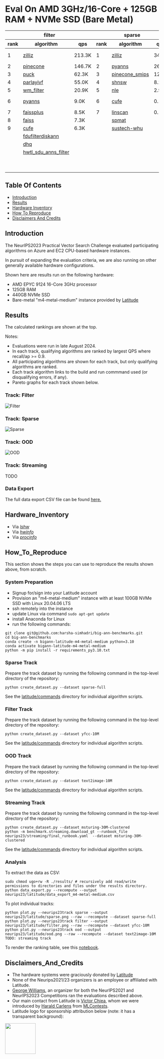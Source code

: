 
# Eval On AMD 3GHz/16-Core + 125GB RAM + NVMe SSD (Bare Metal)

<table id="T_54cda">
  <thead>
    <tr>
      <th id="T_54cda_level0_col0" class="col_heading level0 col0" colspan="3">filter</th>
      <th id="T_54cda_level0_col3" class="col_heading level0 col3" colspan="3">sparse</th>
      <th id="T_54cda_level0_col6" class="col_heading level0 col6" colspan="3">ood</th>
    </tr>
    <tr>
      <th id="T_54cda_level1_col0" class="col_heading level1 col0" >rank</th>
      <th id="T_54cda_level1_col1" class="col_heading level1 col1" >algorithm</th>
      <th id="T_54cda_level1_col2" class="col_heading level1 col2" >qps</th>
      <th id="T_54cda_level1_col3" class="col_heading level1 col3" >rank</th>
      <th id="T_54cda_level1_col4" class="col_heading level1 col4" >algorithm</th>
      <th id="T_54cda_level1_col5" class="col_heading level1 col5" >qps</th>
      <th id="T_54cda_level1_col6" class="col_heading level1 col6" >rank</th>
      <th id="T_54cda_level1_col7" class="col_heading level1 col7" >algorithm</th>
      <th id="T_54cda_level1_col8" class="col_heading level1 col8" >qps</th>
    </tr>
  </thead>
  <tbody>
    <tr>
      <td id="T_54cda_row0_col0" class="data row0 col0" >1</td>
      <td id="T_54cda_row0_col1" class="data row0 col1" ><a href="latitude/commands/filter__zilliz.sh"><div style="height:100%;width:100%">zilliz</div></a></td>
      <td id="T_54cda_row0_col2" class="data row0 col2" >               213.3K</td>
      <td id="T_54cda_row0_col3" class="data row0 col3" >1</td>
      <td id="T_54cda_row0_col4" class="data row0 col4" ><a href="latitude/commands/sparse__zilliz.sh"><div style="height:100%;width:100%">zilliz</div></a></td>
      <td id="T_54cda_row0_col5" class="data row0 col5" >                34.8K</td>
      <td id="T_54cda_row0_col6" class="data row0 col6" >1</td>
      <td id="T_54cda_row0_col7" class="data row0 col7" ><a href="latitude/commands/ood__pinecone-ood.sh"><div style="height:100%;width:100%">pinecone-ood</div></a></td>
      <td id="T_54cda_row0_col8" class="data row0 col8" >                76.9K</td>
    </tr>
    <tr>
      <td id="T_54cda_row1_col0" class="data row1 col0" >2</td>
      <td id="T_54cda_row1_col1" class="data row1 col1" ><a href="latitude/commands/filter__pinecone.sh"><div style="height:100%;width:100%">pinecone</div></a></td>
      <td id="T_54cda_row1_col2" class="data row1 col2" >               146.7K</td>
      <td id="T_54cda_row1_col3" class="data row1 col3" >2</td>
      <td id="T_54cda_row1_col4" class="data row1 col4" ><a href="latitude/commands/sparse__pyanns.sh"><div style="height:100%;width:100%">pyanns</div></a></td>
      <td id="T_54cda_row1_col5" class="data row1 col5" >                26.9K</td>
      <td id="T_54cda_row1_col6" class="data row1 col6" >2</td>
      <td id="T_54cda_row1_col7" class="data row1 col7" ><a href="latitude/commands/ood__zilliz.sh"><div style="height:100%;width:100%">zilliz</div></a></td>
      <td id="T_54cda_row1_col8" class="data row1 col8" >                73.5K</td>
    </tr>
    <tr>
      <td id="T_54cda_row2_col0" class="data row2 col0" >3</td>
      <td id="T_54cda_row2_col1" class="data row2 col1" ><a href="latitude/commands/filter__puck.sh"><div style="height:100%;width:100%">puck</div></a></td>
      <td id="T_54cda_row2_col2" class="data row2 col2" >                62.3K</td>
      <td id="T_54cda_row2_col3" class="data row2 col3" >3</td>
      <td id="T_54cda_row2_col4" class="data row2 col4" ><a href="latitude/commands/sparse__pinecone_smips.sh"><div style="height:100%;width:100%">pinecone_smips</div></a></td>
      <td id="T_54cda_row2_col5" class="data row2 col5" >                12.0K</td>
      <td id="T_54cda_row2_col6" class="data row2 col6" >3</td>
      <td id="T_54cda_row2_col7" class="data row2 col7" ><a href="latitude/commands/ood__pyanns.sh"><div style="height:100%;width:100%">pyanns</div></a></td>
      <td id="T_54cda_row2_col8" class="data row2 col8" >                55.5K</td>
    </tr>
    <tr>
      <td id="T_54cda_row3_col0" class="data row3 col0" >4</td>
      <td id="T_54cda_row3_col1" class="data row3 col1" ><a href="latitude/commands/filter__parlayivf.sh"><div style="height:100%;width:100%">parlayivf</div></a></td>
      <td id="T_54cda_row3_col2" class="data row3 col2" >                55.0K</td>
      <td id="T_54cda_row3_col3" class="data row3 col3" >4</td>
      <td id="T_54cda_row3_col4" class="data row3 col4" ><a href="latitude/commands/sparse__shnsw.sh"><div style="height:100%;width:100%">shnsw</div></a></td>
      <td id="T_54cda_row3_col5" class="data row3 col5" >                 8.2K</td>
      <td id="T_54cda_row3_col6" class="data row3 col6" >4</td>
      <td id="T_54cda_row3_col7" class="data row3 col7" ><a href="latitude/commands/ood__scann.sh"><div style="height:100%;width:100%">scann</div></a></td>
      <td id="T_54cda_row3_col8" class="data row3 col8" >                32.3K</td>
    </tr>
    <tr>
      <td id="T_54cda_row4_col0" class="data row4 col0" >5</td>
      <td id="T_54cda_row4_col1" class="data row4 col1" ><a href="latitude/commands/filter__wm_filter.sh"><div style="height:100%;width:100%">wm_filter</div></a></td>
      <td id="T_54cda_row4_col2" class="data row4 col2" >                20.9K</td>
      <td id="T_54cda_row4_col3" class="data row4 col3" >5</td>
      <td id="T_54cda_row4_col4" class="data row4 col4" ><a href="latitude/commands/sparse__nle.sh"><div style="height:100%;width:100%">nle</div></a></td>
      <td id="T_54cda_row4_col5" class="data row4 col5" >                 2.9K</td>
      <td id="T_54cda_row4_col6" class="data row4 col6" >5</td>
      <td id="T_54cda_row4_col7" class="data row4 col7" ><a href="latitude/commands/ood__sustech-ood.sh"><div style="height:100%;width:100%">sustech-ood</div></a></td>
      <td id="T_54cda_row4_col8" class="data row4 col8" >                28.5K</td>
    </tr>
    <tr>
      <td id="T_54cda_row5_col0" class="data row5 col0" >6</td>
      <td id="T_54cda_row5_col1" class="data row5 col1" ><a href="latitude/commands/filter__pyanns.sh"><div style="height:100%;width:100%">pyanns</div></a></td>
      <td id="T_54cda_row5_col2" class="data row5 col2" >                 9.0K</td>
      <td id="T_54cda_row5_col3" class="data row5 col3" >6</td>
      <td id="T_54cda_row5_col4" class="data row5 col4" ><a href="latitude/commands/sparse__cufe.sh"><div style="height:100%;width:100%">cufe</div></a></td>
      <td id="T_54cda_row5_col5" class="data row5 col5" >                 0.1K</td>
      <td id="T_54cda_row5_col6" class="data row5 col6" >6</td>
      <td id="T_54cda_row5_col7" class="data row5 col7" ><a href="latitude/commands/ood__mysteryann-dif.sh"><div style="height:100%;width:100%">mysteryann-dif</div></a></td>
      <td id="T_54cda_row5_col8" class="data row5 col8" >                27.9K</td>
    </tr>
    <tr>
      <td id="T_54cda_row6_col0" class="data row6 col0" >7</td>
      <td id="T_54cda_row6_col1" class="data row6 col1" ><a href="latitude/commands/filter__faissplus.sh"><div style="height:100%;width:100%">faissplus</div></a></td>
      <td id="T_54cda_row6_col2" class="data row6 col2" >                 8.5K</td>
      <td id="T_54cda_row6_col3" class="data row6 col3" >7</td>
      <td id="T_54cda_row6_col4" class="data row6 col4" ><a href="latitude/commands/sparse__linscan.sh"><div style="height:100%;width:100%">linscan</div></a></td>
      <td id="T_54cda_row6_col5" class="data row6 col5" >                 0.1K</td>
      <td id="T_54cda_row6_col6" class="data row6 col6" >7</td>
      <td id="T_54cda_row6_col7" class="data row6 col7" ><a href="latitude/commands/ood__mysteryann.sh"><div style="height:100%;width:100%">mysteryann</div></a></td>
      <td id="T_54cda_row6_col8" class="data row6 col8" >                26.6K</td>
    </tr>
    <tr>
      <td id="T_54cda_row7_col0" class="data row7 col0" >8</td>
      <td id="T_54cda_row7_col1" class="data row7 col1" ><a href="latitude/commands/filter__faiss.sh"><div style="height:100%;width:100%">faiss</div></a></td>
      <td id="T_54cda_row7_col2" class="data row7 col2" >                 7.3K</td>
      <td id="T_54cda_row7_col3" class="data row7 col3" ><NA></td>
      <td id="T_54cda_row7_col4" class="data row7 col4" ><a href="latitude/errors/sparse__spmat.txt"><div style="height:100%;width:100%">spmat</div></a></td>
      <td id="T_54cda_row7_col5" class="data row7 col5" ></td>
      <td id="T_54cda_row7_col6" class="data row7 col6" >8</td>
      <td id="T_54cda_row7_col7" class="data row7 col7" ><a href="latitude/commands/ood__vamana.sh"><div style="height:100%;width:100%">vamana</div></a></td>
      <td id="T_54cda_row7_col8" class="data row7 col8" >                20.0K</td>
    </tr>
    <tr>
      <td id="T_54cda_row8_col0" class="data row8 col0" >9</td>
      <td id="T_54cda_row8_col1" class="data row8 col1" ><a href="latitude/commands/filter__cufe.sh"><div style="height:100%;width:100%">cufe</div></a></td>
      <td id="T_54cda_row8_col2" class="data row8 col2" >                 6.3K</td>
      <td id="T_54cda_row8_col3" class="data row8 col3" ><NA></td>
      <td id="T_54cda_row8_col4" class="data row8 col4" ><a href="latitude/errors/sparse__sustech-whu.txt"><div style="height:100%;width:100%">sustech-whu</div></a></td>
      <td id="T_54cda_row8_col5" class="data row8 col5" ></td>
      <td id="T_54cda_row8_col6" class="data row8 col6" >9</td>
      <td id="T_54cda_row8_col7" class="data row8 col7" ><a href="latitude/commands/ood__puck.sh"><div style="height:100%;width:100%">puck</div></a></td>
      <td id="T_54cda_row8_col8" class="data row8 col8" >                19.0K</td>
    </tr>
    <tr>
      <td id="T_54cda_row9_col0" class="data row9 col0" ><NA></td>
      <td id="T_54cda_row9_col1" class="data row9 col1" ><a href="latitude/errors/filter__fdufilterdiskann.txt"><div style="height:100%;width:100%">fdufilterdiskann</div></a></td>
      <td id="T_54cda_row9_col2" class="data row9 col2" ></td>
      <td id="T_54cda_row9_col3" class="data row9 col3" ><NA></td>
      <td id="T_54cda_row9_col4" class="data row9 col4" ></td>
      <td id="T_54cda_row9_col5" class="data row9 col5" ></td>
      <td id="T_54cda_row9_col6" class="data row9 col6" >10</td>
      <td id="T_54cda_row9_col7" class="data row9 col7" ><a href="latitude/commands/ood__ngt.sh"><div style="height:100%;width:100%">ngt</div></a></td>
      <td id="T_54cda_row9_col8" class="data row9 col8" >                11.9K</td>
    </tr>
    <tr>
      <td id="T_54cda_row10_col0" class="data row10 col0" ><NA></td>
      <td id="T_54cda_row10_col1" class="data row10 col1" ><a href="latitude/errors/filter__dhq.txt"><div style="height:100%;width:100%">dhq</div></a></td>
      <td id="T_54cda_row10_col2" class="data row10 col2" ></td>
      <td id="T_54cda_row10_col3" class="data row10 col3" ><NA></td>
      <td id="T_54cda_row10_col4" class="data row10 col4" ></td>
      <td id="T_54cda_row10_col5" class="data row10 col5" ></td>
      <td id="T_54cda_row10_col6" class="data row10 col6" >11</td>
      <td id="T_54cda_row10_col7" class="data row10 col7" ><a href="latitude/commands/ood__epsearch.sh"><div style="height:100%;width:100%">epsearch</div></a></td>
      <td id="T_54cda_row10_col8" class="data row10 col8" >                 7.7K</td>
    </tr>
    <tr>
      <td id="T_54cda_row11_col0" class="data row11 col0" ><NA></td>
      <td id="T_54cda_row11_col1" class="data row11 col1" ><a href="latitude/errors/filter__hwtl_sdu_anns_filter.txt"><div style="height:100%;width:100%">hwtl_sdu_anns_filter</div></a></td>
      <td id="T_54cda_row11_col2" class="data row11 col2" ></td>
      <td id="T_54cda_row11_col3" class="data row11 col3" ><NA></td>
      <td id="T_54cda_row11_col4" class="data row11 col4" ></td>
      <td id="T_54cda_row11_col5" class="data row11 col5" ></td>
      <td id="T_54cda_row11_col6" class="data row11 col6" >12</td>
      <td id="T_54cda_row11_col7" class="data row11 col7" ><a href="latitude/commands/ood__diskann.sh"><div style="height:100%;width:100%">diskann</div></a></td>
      <td id="T_54cda_row11_col8" class="data row11 col8" >                 6.4K</td>
    </tr>
    <tr>
      <td id="T_54cda_row12_col0" class="data row12 col0" ><NA></td>
      <td id="T_54cda_row12_col1" class="data row12 col1" ></td>
      <td id="T_54cda_row12_col2" class="data row12 col2" ></td>
      <td id="T_54cda_row12_col3" class="data row12 col3" ><NA></td>
      <td id="T_54cda_row12_col4" class="data row12 col4" ></td>
      <td id="T_54cda_row12_col5" class="data row12 col5" ></td>
      <td id="T_54cda_row12_col6" class="data row12 col6" >13</td>
      <td id="T_54cda_row12_col7" class="data row12 col7" ><a href="latitude/commands/ood__cufe.sh"><div style="height:100%;width:100%">cufe</div></a></td>
      <td id="T_54cda_row12_col8" class="data row12 col8" >                 5.4K</td>
    </tr>
    <tr>
      <td id="T_54cda_row13_col0" class="data row13 col0" ><NA></td>
      <td id="T_54cda_row13_col1" class="data row13 col1" ></td>
      <td id="T_54cda_row13_col2" class="data row13 col2" ></td>
      <td id="T_54cda_row13_col3" class="data row13 col3" ><NA></td>
      <td id="T_54cda_row13_col4" class="data row13 col4" ></td>
      <td id="T_54cda_row13_col5" class="data row13 col5" ></td>
      <td id="T_54cda_row13_col6" class="data row13 col6" ><NA></td>
      <td id="T_54cda_row13_col7" class="data row13 col7" ><a href="latitude/errors/ood__puck-fizz.txt"><div style="height:100%;width:100%">puck-fizz</div></a></td>
      <td id="T_54cda_row13_col8" class="data row13 col8" ></td>
    </tr>
  </tbody>
</table>
 

## Table Of Contents

- [Introduction](#introduction)  
- [Results](#results) 
- [Hardware Inventory](#hardware_inventory)
- [How To Reproduce](#how_to_reproduce)
- [Disclaimers And Credits](#disclaimers_and_credits)  

## Introduction

The NeurIPS2023 Practical Vector Search Challenge evaluated participating algorithms on Azure and EC2 CPU-based hardware instances.

In pursuit of expanding the evaluation criteria, we are also running on other generally available hardware configurations.

Shown here are results run on the following hardware:
* AMD EPYC 9124 16-Core 3GHz processor
* 125GB RAM 
* 440GB NVMe SSD
* Bare-metal "m4-metal-medium" instance provided by [Latitude](https://www.latitude.sh/) 

## Results

The calculated rankings are shown at the top.

Notes:
* Evaluations were run in late August 2024.
* In each track, qualifying algorithms are ranked by largest QPS where recall/ap >= 0.9.
* All participating algorithms are shown for each track, but only qualifying algorithms are ranked.
* Each track algorithm links to the build and run commmand used (or disqualifying errors, if any).
* Pareto graphs for each track shown below.

### Track: Filter

![Filter](latitude/filter.png)

### Track: Sparse

![Sparse](latitude/sparse.png)

### Track: OOD

![OOD](latitude/ood.png)

### Track: Streaming

TODO

### Data Export

The full data export CSV file can be found [here.](latitude/data_export_m4-metal-medium.csv)

## Hardware_Inventory

* Via [*lshw*](latitude/m4-metal-medium-lshw.txt)
* Via [*hwinfo*](latitude/m4-metal-medium-hwinfo.txt)
* Via [*procinfo*](latitude/m4-metal-medium-procinfo.txt)

## How_To_Reproduce

This section shows the steps you can use to reproduce the results shown above, from scratch.

### System Preparation

* Signup for/sign into your Latitude account 
* Provision an "m4-metal-medium" instance with at least 100GB NVMe SSD with Linux 20.04.06 LTS
* ssh remotely into the instance
* update Linux via command ```sudo apt-get update```
* install Anaconda for Linux
* run the following commands:
```
git clone git@github.com:harsha-simhadri/big-ann-benchmarks.git
cd big-ann-benchmarks
conda create -n bigann-latitude-m4-metal-medium python=3.10
conda activate bigann-latitude-m4-metal-medium
python -m pip install -r requirements_py3.10.txt 
```

### Sparse Track

Prepare the track dataset by running the following command in the top-level directory of the repository:
```
python create_dataset.py --dataset sparse-full
```

See the [latitude/commands](latitude/commands) directory for individual algorithm scripts.

### Filter Track

Prepare the track dataset by running the following command in the top-level directory of the repository:
```
python create_dataset.py --dataset yfcc-10M
```

See the [latitude/commands](latitude/commands) directory for individual algorithm scripts.

### OOD Track

Prepare the track dataset by running the following command in the top-level directory of the repository:
```
python create_dataset.py --dataset text2image-10M 
```
See the [latitude/commands](latitude/commands) directory for individual algorithm scripts.

### Streaming Track

Prepare the track dataset by running the following command in the top-level directory of the repository:
```
python create_dataset.py --dataset msturing-30M-clustered
python -m benchmark.streaming.download_gt --runbook_file neurips23/streaming/final_runbook.yaml  --dataset msturing-30M-clustered
```

See the [latitude/commands](latitude/commands) directory for individual algorithm scripts.

### Analysis

To extract the data as CSV:
```
sudo chmod ugo+rw -R ./results/ # recursively add read/write permissions to directories and files under the results directory.
python data_export.py --recompute --output neurips23/latitude/data_export_m4-metal-medium.csv
```

To plot individual tracks:
```
python plot.py --neurips23track sparse --output neurips23/latitude/sparse.png --raw --recompute --dataset sparse-full
python plot.py --neurips23track filter --output neurips23/latitude/filter.png --raw --recompute --dataset yfcc-10M
python plot.py --neurips23track ood --output neurips23/latitude/ood.png --raw --recompute --dataset text2image-10M
TODO: streaming track
```

To render the ranking table, see this [notebook](latitude/analysis.ipynb).

## Disclaimers_And_Credits

* The hardware systems were graciously donated by [Latitude](https://www.latitude.sh/)
* None of the Neurips2021/23 organizers is an employee or affiliated with Latitude.
* [George Williams](https://github.com/sourcesync), an organizer for both the NeurIPS2021 and NeurIPS2023 Competitions ran the evaluations described above.
* Our main contact from Latitude is [Victor Chiea](victor.chiea@latitude.sh), whom we were introduced by [Harald Carlens](harald@mlcontests.com) from [MLContests](https://mlcontests.com/).
* Latitude logo for sponsorship attribution below (note: it has a transparent background):
<img src="latitude/latitude_logo.png" height="100px">
